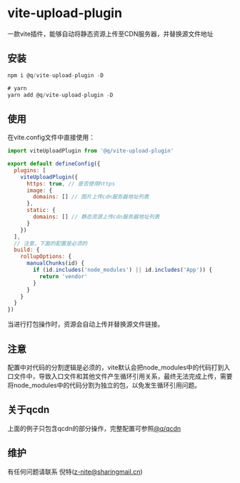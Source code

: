 # vite-upload-plugin
一款vite插件，能够自动将静态资源上传至CDN服务器，并替换源文件地址
## 安装
```js
npm i @q/vite-upload-plugin -D 

# yarn 
yarn add @q/vite-upload-plugin -D
```
## 使用
在vite.config文件中直接使用：
```js
import viteUploadPlugin from '@q/vite-upload-plugin'

export default defineConfig({
  plugins: [
    viteUploadPlugin({
      https: true, // 是否使用https
      image: {
        domains: [] // 图片上传cdn服务器地址列表
      },
      static: {
        domains: [] // 静态资源上传cdn服务器地址列表
      }
    })
  ],
  // 注意，下面的配置是必须的
  build: {
    rollupOptions: {
      manualChunks(id) {
        if (id.includes('node_modules') || id.includes('App')) {
          return 'vendor'
        }
      }
    }
  }
})
```
当进行打包操作时，资源会自动上传并替换源文件链接。
## 注意
配置中对代码的分割逻辑是必须的，vite默认会把node_modules中的代码打到入口文件中，导致入口文件和其他文件产生循环引用关系，最终无法完成上传，需要将node_modules中的代码分割为独立的包，以免发生循环引用问题。
## 关于qcdn
上面的例子只包含qcdn的部分操作，完整配置可参照[@q/qcdn](http://qnpm.qiwoo.org/package/@q/qcdn)
## 维护
有任何问题请联系 倪特(<z-nite@sharingmail.cn>)